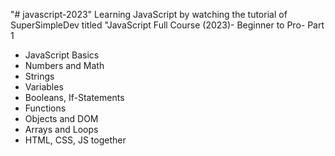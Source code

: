 "# javascript-2023" 
Learning JavaScript by watching the tutorial of SuperSimpleDev titled "JavaScript Full Course (2023)- Beginner to Pro- Part 1 
  - JavaScript Basics
  - Numbers and Math
  - Strings
  - Variables
  - Booleans, If-Statements
  - Functions
  - Objects and DOM
  - Arrays and Loops
  - HTML, CSS, JS together
